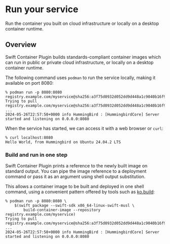 # Run your service

Run the container you built on cloud infrastructure or locally on a desktop container runtime.
## Overview

Swift Container Plugin builds standards-compliant container images which can run in public or private cloud infrastructure, or locally on a desktop container runtime.

The following command uses `podman` to run the service locally, making it available on port 8080:

```
% podman run -p 8080:8080 registry.example.com/myservice@sha256:a3f75d0932d052dd9d448a1c9040b16f9f2c2ed9190317147dee95a218faf1df
Trying to pull registry.example.com/myservice@sha256:a3f75d0932d052dd9d448a1c9040b16f9f2c2ed9190317147dee95a218faf1df...
...
2024-05-26T22:57:50+0000 info HummingBird : [HummingbirdCore] Server started and listening on 0.0.0.0:8080
```

When the service has started, we can access it with a web browser or `curl`:
```
% curl localhost:8080
Hello World, from Hummingbird on Ubuntu 24.04.2 LTS
```

### Build and run in one step

Swift Container Plugin prints a reference to the newly built image on standard output.
You can pipe the image reference to a deployment command or pass it as an argument using shell output substitution.

This allows a container image to be built and deployed in one shell command, using a convenient pattern offered by tools such as [ko.build](https://ko.build):

```
% podman run -p 8080:8080 \
    $(swift package --swift-sdk x86_64-linux-swift-musl \
        build-container-image --repository registry.example.com/myservice)
Trying to pull registry.example.com/myservice@sha256:a3f75d0932d052dd9d448a1c9040b16f9f2c2ed9190317147dee95a218faf1df...
...
2024-05-26T22:57:50+0000 info HummingBird : [HummingbirdCore] Server started and listening on 0.0.0.0:8080
```

